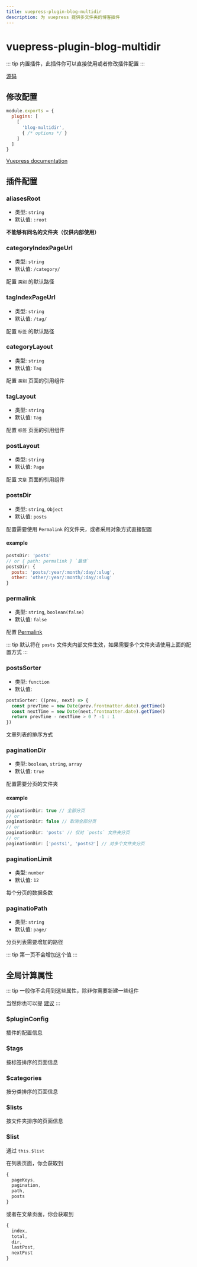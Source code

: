 ```yaml
---
title: vuepress-plugin-blog-multidir
description: 为 vuepress 提供多文件夹的博客插件
---
```


# vuepress-plugin-blog-multidir

::: tip
内置插件，此插件你可以直接使用或者修改插件配置
:::

[源码](https://github.com/tolking/vuepress-plugin-blog-multidir)

## 修改配置

``` js
module.exports = {
  plugins: [
    [
      'blog-multidir',
      { /* options */ }
    ]
  ]
}
```

[ Vuepress documentation](https://vuepress.vuejs.org/zh/plugin/using-a-plugin.html)

## 插件配置

### aliasesRoot
- 类型: `string`
- 默认值: `:root`

**不能够有同名的文件夹（仅供内部使用）**

### categoryIndexPageUrl
- 类型: `string`
- 默认值: `/category/`

配置 `类别` 的默认路径

### tagIndexPageUrl
- 类型: `string`
- 默认值: `/tag/`

配置 `标签` 的默认路径

### categoryLayout
- 类型: `string`
- 默认值: `Tag`

配置 `类别` 页面的引用组件

### tagLayout
- 类型: `string`
- 默认值: `Tag`

配置 `标签` 页面的引用组件

### postLayout
- 类型: `string`
- 默认值: `Page`

配置 `文章` 页面的引用组件

### postsDir
- 类型: `string`, `Object`
- 默认值: `posts`

配置需要使用 `Permalink` 的文件夹，或者采用对象方式直接配置

#### example
``` js
postsDir: 'posts'
// or { path: permalink } `最佳`
postsDir: {
  posts: 'posts/:year/:month/:day/:slug',
  other: 'other/:year/:month/:day/:slug'
}
```

### permalink
- 类型: `string`, `boolean(false)`
- 默认值: `false`

配置 [Permalink](https://vuepress.vuejs.org/zh/guide/permalinks.html#template-variables)

::: tip
默认将在 `posts` 文件夹内部文件生效，如果需要多个文件夹请使用上面的配置方式
:::

### postsSorter
- 类型: `function`
- 默认值: 
``` js
postsSorter: ((prev, next) => {
  const prevTime = new Date(prev.frontmatter.date).getTime()
  const nextTime = new Date(next.frontmatter.date).getTime()
  return prevTime - nextTime > 0 ? -1 : 1
})
```

文章列表的排序方式

### paginationDir
- 类型: `boolean`, `string`, `array`
- 默认值: `true`

配置需要分页的文件夹

#### example
``` js
paginationDir: true // 全部分页
// or
paginationDir: false // 取消全部分页
// or
paginationDir: 'posts' // 仅对 `posts` 文件夹分页
// or
paginationDir: ['posts1', 'posts2'] // 对多个文件夹分页
```

### paginationLimit
- 类型: `number`
- 默认值: `12`

每个分页的数据条数

### paginatioPath
- 类型: `string`
- 默认值: `page/`

分页列表需要增加的路径

::: tip
第一页不会增加这个值
:::

## 全局计算属性

::: tip
一般你不会用到这些属性，除非你需要新建一些组件

当然你也可以提 [建议](https://github.com/tolking/vuepress-theme-ououe/issues)
:::

### $pluginConfig

插件的配置信息

### $tags

按标签排序的页面信息

### $categories

按分类排序的页面信息

### $lists

按文件夹排序的页面信息

### $list

通过 `this.$list`

在列表页面，你会获取到
``` js
{
  pageKeys,
  pagination,
  path,
  posts
}
```

或者在文章页面，你会获取到
``` js
{
  index,
  total,
  dir,
  lastPost,
  nextPost
}
```
